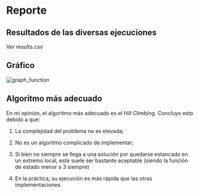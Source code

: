 # Reporte

## Resultados de las diversas ejecuciones

Ver results.csv

## Gráfico

![graph_function](graph_function.png?raw=true "Title")

## Algoritmo más adecuado

En mi opinión, el algoritmo más adecuado es el Hill Climbing. Concluyo esto debido a que:

1. La complejidad del problema no es elevada;

2. No es un algoritmo complicado de implementar;

3. Si bien no siempre se llega a una solución por quedarse estancado en un extremo local, este suele ser bastante aceptable (siendo la función de estado menor a 3 siempre)

4. En la práctica, su ejecución es más rápida que las otras implementaciones.
